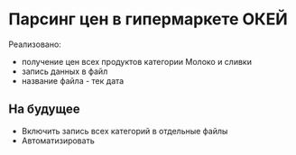 Парсинг цен в гипермаркете ОКЕЙ
===========================================
Реализовано:
* получение цен всех продуктов категории Молоко и сливки 
* запись данных в файл
* название файла - тек дата

На будущее
---------------------
* Включить запись всех категорий в отдельные файлы
* Автоматизировать
